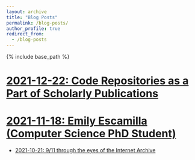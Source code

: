 ```yaml
---
layout: archive
title: "Blog Posts"
permalink: /blog-posts/
author_profile: true
redirect_from:
  - /blog-posts
---
```


{% include base_path %}

# [2021-12-22: Code Repositories as a Part of Scholarly Publications]()

# [2021-11-18: Emily Escamilla (Computer Science PhD Student)](https://ws-dl.blogspot.com/2021/11/2021-11-xx-emily-escamilla-computer.html)

* [2021-10-21: 9/11 through the eyes of the Internet Archive](https://ws-dl.blogspot.com/2021/10/2021-10-21-911-through-eyes-of-internet.html)

